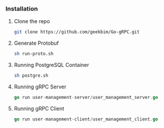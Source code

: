 ### Installation

1. Clone the repo
   ```sh
   git clone https://github.com/geekbim/Go-gRPC.git
   ```
2. Generate Protobuf
   ```bash
   sh run-proto.sh
   ```
3. Running PostgreSQL Container
   ```bash
   sh postgre.sh
   ```
4. Running gRPC Server
   ```go
   go run user-management-server/user_management_server.go
   ```
5. Running gRPC Client
   ```go
   go run user-management-client/user_management_client.go
   ```
